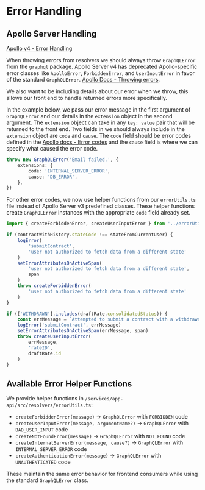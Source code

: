 # Error Handling

## Apollo Server Handling

[Apollo v4 - Error Handling](https://www.apollographql.com/docs/apollo-server/data/errors)

When throwing errors from resolvers we should always throw `GraphQLError` from the `graphql` package. Apollo Server v4 has deprecated Apollo-specific error classes like `ApolloError`, `ForbiddenError`, and `UserInputError` in favor of the standard `GraphQLError`. [Apollo Docs - Throwing errors](https://www.apollographql.com/docs/apollo-server/data/errors#throwing-errors).

We also want to be including details about our error when we throw, this allows our front end to handle returned errors more specifically.

In the example below, we pass our error message in the first argument of `GraphQLError` and our details in the `extension` object in the second argument. The `extension` object can take in any `key: value` pair that will be returned to the front end. Two fields in we should always include in the `extension` object are `code` and `cause`. The `code` field should be error codes defined in the [Apollo docs - Error codes](https://www.apollographql.com/docs/apollo-server/v3/data/errors#error-codes) and the `cause` field is where we can specify what caused the error code.

```typescript
throw new GraphQLError('Email failed.', {
    extensions: {
        code: 'INTERNAL_SERVER_ERROR',
        cause: 'DB_ERROR',
    },
})
```

For other error codes, we now use helper functions from our `errorUtils.ts` file instead of Apollo Server v3 predefined classes. These helper functions create `GraphQLError` instances with the appropriate `code` field already set.

```typescript
import { createForbiddenError, createUserInputError } from '../errorUtils'

if (contractWithHistory.stateCode !== stateFromCurrentUser) {
    logError(
        'submitContract',
        'user not authorized to fetch data from a different state'
    )
    setErrorAttributesOnActiveSpan(
        'user not authorized to fetch data from a different state',
        span
    )
    throw createForbiddenError(
        'user not authorized to fetch data from a different state'
    )
}

if (['WITHDRAWN'].includes(draftRate.consolidatedStatus)) {
    const errMessage = `Attempted to submit a contract with a withdrawn rate. Rate id: ${draftRate.id}`
    logError('submitContract', errMessage)
    setErrorAttributesOnActiveSpan(errMessage, span)
    throw createUserInputError(
        errMessage,
        'rateID',
        draftRate.id
    )
}
```

## Available Error Helper Functions

We provide helper functions in `/services/app-api/src/resolvers/errorUtils.ts`:

- `createForbiddenError(message)` → `GraphQLError` with `FORBIDDEN` code
- `createUserInputError(message, argumentName?)` → `GraphQLError` with `BAD_USER_INPUT` code  
- `createNotFoundError(message)` → `GraphQLError` with `NOT_FOUND` code
- `createInternalServerError(message, cause?)` → `GraphQLError` with `INTERNAL_SERVER_ERROR` code
- `createAuthenticationError(message)` → `GraphQLError` with `UNAUTHENTICATED` code

These maintain the same error behavior for frontend consumers while using the standard `GraphQLError` class.
